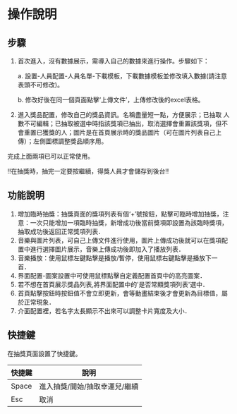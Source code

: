 # 操作說明

## 步驟

1. 首次進入，沒有數據展示，需導入自己的數據來進行操作。步驟如下：

    a. 設置-人員配置-人員名單-下載模板，下載數據模板並修改填入數據(請注意表頭不可修改)。

    b. 修改好後在同一個頁面點擊‘上傳文件’，上傳修改後的excel表格。

2. 進入獎品配置，修改自己的獎品資訊。名稱盡量短一點，方便展示；已抽取 人數不可編輯；已抽取被選中時指該獎項已抽出，取消選擇會重置該獎項，但不會重置已獲獎的人；圖片是在首頁展示時的獎品圖片（可在圖片列表自己上傳）；左側圖標調整獎品順序用。

完成上面兩項已可以正常使用。

!!在抽獎時，抽完一定要按繼續，得獎人員才會儲存到後台!!

## 功能說明

1. 增加臨時抽獎：抽獎頁面的獎項列表有個‘+’號按鈕，點擊可臨時增加抽獎，注意：一次只能增加一項臨時抽獎，新增成功後當前獎項即設置為該臨時獎項，抽取成功後返回正常獎項列表．
2. 音樂與圖片列表，可自己上傳文件進行使用，圖片上傳成功後就可以在獎項配置中進行選擇圖片展示，音樂上傳成功後即加入了播放列表．
3. 音樂播放：使用鼠標左鍵點擊是播放/暫停，使用鼠標右鍵點擊是播放下一首．
4. 界面配置-圖案設置中可使用鼠標點擊自定義配置首頁中的高亮圖案．
5. 若不想在首頁展示獎品列表,將界面配置中的'是否常顯獎項列表'選中．
6. 首頁點擊按鈕時按鈕值不會立即更新，會等動畫結束後才會更新為目標值，屬於正常現象．
7. 介面配置裡，若名字太長顯示不出來可以調整卡片寬度及大小．

## 快捷鍵

在抽獎頁面設置了快捷鍵。

| 快捷鍵 | 說明 |
| --- | --- |
| Space | 進入抽獎/開始/抽取幸運兒/繼續 |
| Esc | 取消 |
